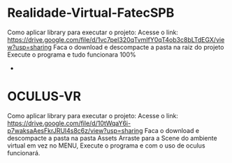 # Realidade-Virtual-FatecSPB

Como aplicar library para executar o projeto: 
Acesse o link: https://drive.google.com/file/d/1vc7peI320qTvmIfY0qT4ob3c8bLTdEGX/view?usp=sharing 
Faca o download e descompacte a pasta na raiz do projeto 
Execute o programa e tudo funcionara 100%

   -
# OCULUS-VR 

Como aplicar library para executar o projeto: 
Acesse o link:  https://drive.google.com/file/d/10tWqaY6i-p7waksaAesFkrJRUl4s8c6z/view?usp=sharing
Faca o download e descompacte a pasta na pasta Assets
Arraste para a Scene do ambiente virtual em vez no MENU,
Execute o programa e com o uso de oculus funcionará.

